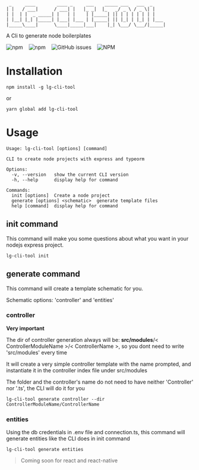  ```
  _     ____        ____ _     ___    _____ ___   ___  _     
 | |   / ___|      / ___| |   |_ _|  |_   _/ _ \ / _ \| |    
 | |  | |  _ _____| |   | |    | |_____| || | | | | | | |    
 | |__| |_| |_____| |___| |___ | |_____| || |_| | |_| | |___ 
 |_____\____|      \____|_____|___|    |_| \___/ \___/|_____|

 ```

A Cli to generate node boilerplates

![npm](https://img.shields.io/npm/v/lg-cli-tool?style=flat-square)&nbsp;&nbsp;&nbsp;
![npm](https://img.shields.io/npm/dt/lg-cli-tool?style=flat-square)&nbsp;&nbsp;&nbsp;
![GitHub issues](https://img.shields.io/github/issues/luiys/lg-cli-tool?style=flat-square)&nbsp;&nbsp;&nbsp;
![NPM](https://img.shields.io/npm/l/lg-cli-tool?style=flat-square)&nbsp;&nbsp;&nbsp;

# Installation

```shell
npm install -g lg-cli-tool
```
or
```shell
yarn global add lg-cli-tool
```

# Usage

```shell
Usage: lg-cli-tool [options] [command]

CLI to create node projects with express and typeorm

Options:
  -v, --version   show the current CLI version      
  -h, --help      display help for command

Commands:
  init [options]  Create a node project
  generate [options] <schematic>  generate template files
  help [command]  display help for command
```

## init command

This command will make you some questions about what you want in your nodejs express project.

```shell
lg-cli-tool init 
```

## generate command

This command will create a template schematic for you.

Schematic options: 'controller' and 'entities'

### controller

**Very important**

The dir of controller generation always will be: **src/modules**/< ControllerModuleName >/< ControllerName >, so you dont need to write 'src/modules' every time

It will create a very simple controller template with the name prompted, and instantiate it in the controller index file under src/modules

The folder and the controller's name do not need to have neither 'Controller' nor '.ts', the CLI will do it for you

```shell
lg-cli-tool generate controller --dir ControllerModuleName/ControllerName
```
### entities

Using the db credentials in .env file and connection.ts, this command will generate entities like the CLI does in init command

```shell
lg-cli-tool generate entities
```



> Coming soon for react and react-native